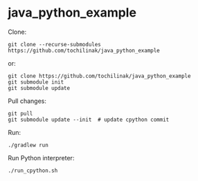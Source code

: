 # java_python_example

Clone:
```
git clone --recurse-submodules https://github.com/tochilinak/java_python_example
```

or:
```
git clone https://github.com/tochilinak/java_python_example
git submodule init
git submodule update
```

Pull changes:

```
git pull
git submodule update --init  # update cpython commit
```

Run:
```
./gradlew run
```

Run Python interpreter:
```
./run_cpython.sh
```
